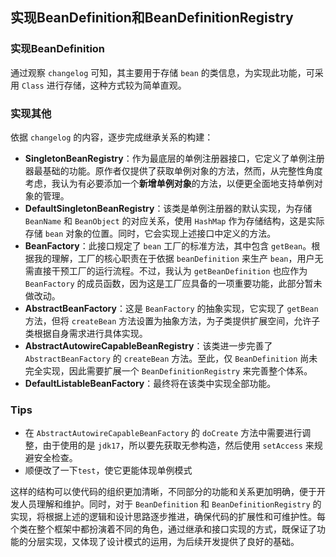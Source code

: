 ## 实现BeanDefinition和BeanDefinitionRegistry

### 实现BeanDefinition
通过观察 `changelog` 可知，其主要用于存储 `bean` 的类信息，为实现此功能，可采用 `Class` 进行存储，这种方式较为简单直观。

### 实现其他
依据 `changelog` 的内容，逐步完成继承关系的构建：

- **SingletonBeanRegistry**：作为最底层的单例注册器接口，它定义了单例注册器最基础的功能。原作者仅提供了获取单例对象的方法，然而，从完整性角度考虑，我认为有必要添加一个**新增单例对象**的方法，以便更全面地支持单例对象的管理。
- **DefaultSingletonBeanRegistry**：该类是单例注册器的默认实现，为存储 `BeanName` 和 `BeanObject` 的对应关系，使用 `HashMap` 作为存储结构，这是实际存储 `bean` 对象的位置。同时，它会实现上述接口中定义的方法。
- **BeanFactory**：此接口规定了 `bean` 工厂的标准方法，其中包含 `getBean`。根据我的理解，工厂的核心职责在于依据 `beanDefinition` 来生产 `bean`，用户无需直接干预工厂的运行流程。不过，我认为 `getBeanDefinition` 也应作为 `BeanFactory` 的成员函数，因为这是工厂应具备的一项重要功能，此部分暂未做改动。
- **AbstractBeanFactory**：这是 `BeanFactory` 的抽象实现，它实现了 `getBean` 方法，但将 `createBean` 方法设置为抽象方法，为子类提供扩展空间，允许子类根据自身需求进行具体实现。
- **AbstractAutowireCapableBeanRegistry**：该类进一步完善了 `AbstractBeanFactory` 的 `createBean` 方法。至此，仅 `BeanDefinition` 尚未完全实现，因此需要扩展一个 `BeanDefinitionRegistry` 来完善整个体系。
- **DefaultListableBeanFactory**：最终将在该类中实现全部功能。


### Tips
- 在 `AbstractAutowireCapableBeanFactory` 的 `doCreate` 方法中需要进行调整，由于使用的是 `jdk17`，所以要先获取无参构造，然后使用 `setAccess` 来规避安全检查。
- 顺便改了一下`test`，使它更能体现单例模式

这样的结构可以使代码的组织更加清晰，不同部分的功能和关系更加明确，便于开发人员理解和维护。同时，对于 `BeanDefinition` 和 `BeanDefinitionRegistry` 的实现，将根据上述的逻辑和设计思路逐步推进，确保代码的扩展性和可维护性。每个类在整个框架中都扮演着不同的角色，通过继承和接口实现的方式，既保证了功能的分层实现，又体现了设计模式的运用，为后续开发提供了良好的基础。
